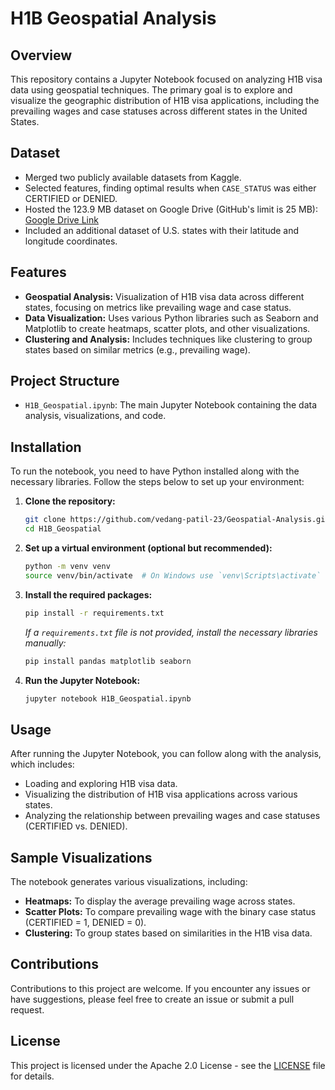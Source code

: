 # H1B Geospatial Analysis

## Overview
This repository contains a Jupyter Notebook focused on analyzing H1B visa data using geospatial techniques. The primary goal is to explore and visualize the geographic distribution of H1B visa applications, including the prevailing wages and case statuses across different states in the United States.

## Dataset
- Merged two publicly available datasets from Kaggle.
- Selected features, finding optimal results when `CASE_STATUS` was either CERTIFIED or DENIED.
- Hosted the 123.9 MB dataset on Google Drive (GitHub's limit is 25 MB): [Google Drive Link](https://drive.google.com/file/d/19CA6yXQ37SQjhRgjJWWXt1yeIkZ0cJsJ/view?usp=sharing)
- Included an additional dataset of U.S. states with their latitude and longitude coordinates.

## Features
- **Geospatial Analysis:** Visualization of H1B visa data across different states, focusing on metrics like prevailing wage and case status.
- **Data Visualization:** Uses various Python libraries such as Seaborn and Matplotlib to create heatmaps, scatter plots, and other visualizations.
- **Clustering and Analysis:** Includes techniques like clustering to group states based on similar metrics (e.g., prevailing wage).

## Project Structure
- `H1B_Geospatial.ipynb`: The main Jupyter Notebook containing the data analysis, visualizations, and code.

## Installation
To run the notebook, you need to have Python installed along with the necessary libraries. Follow the steps below to set up your environment:

1. **Clone the repository:**
   ```bash
   git clone https://github.com/vedang-patil-23/Geospatial-Analysis.git
   cd H1B_Geospatial
   ```

2. **Set up a virtual environment (optional but recommended):**
   ```bash
   python -m venv venv
   source venv/bin/activate  # On Windows use `venv\Scripts\activate`
   ```

3. **Install the required packages:**
   ```bash
   pip install -r requirements.txt
   ```

   *If a `requirements.txt` file is not provided, install the necessary libraries manually:*
   ```bash
   pip install pandas matplotlib seaborn
   ```

4. **Run the Jupyter Notebook:**
   ```bash
   jupyter notebook H1B_Geospatial.ipynb
   ```

## Usage
After running the Jupyter Notebook, you can follow along with the analysis, which includes:

- Loading and exploring H1B visa data.
- Visualizing the distribution of H1B visa applications across various states.
- Analyzing the relationship between prevailing wages and case statuses (CERTIFIED vs. DENIED).

## Sample Visualizations
The notebook generates various visualizations, including:

- **Heatmaps:** To display the average prevailing wage across states.
- **Scatter Plots:** To compare prevailing wage with the binary case status (CERTIFIED = 1, DENIED = 0).
- **Clustering:** To group states based on similarities in the H1B visa data.

## Contributions
Contributions to this project are welcome. If you encounter any issues or have suggestions, please feel free to create an issue or submit a pull request.

## License
This project is licensed under the Apache 2.0 License - see the [LICENSE](LICENSE) file for details.
